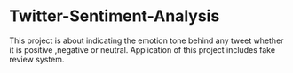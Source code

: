 # Twitter-Sentiment-Analysis
This project is about indicating the emotion tone behind any tweet whether it is positive ,negative or neutral.
Application of this project includes fake review system.
